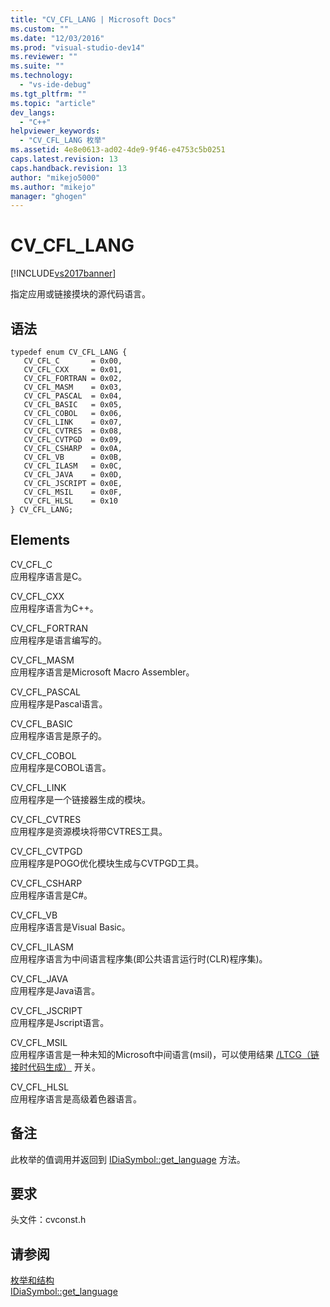 ```yaml
---
title: "CV_CFL_LANG | Microsoft Docs"
ms.custom: ""
ms.date: "12/03/2016"
ms.prod: "visual-studio-dev14"
ms.reviewer: ""
ms.suite: ""
ms.technology: 
  - "vs-ide-debug"
ms.tgt_pltfrm: ""
ms.topic: "article"
dev_langs: 
  - "C++"
helpviewer_keywords: 
  - "CV_CFL_LANG 枚举"
ms.assetid: 4e8e0613-ad02-4de9-9f46-e4753c5b0251
caps.latest.revision: 13
caps.handback.revision: 13
author: "mikejo5000"
ms.author: "mikejo"
manager: "ghogen"
---
```

# CV_CFL_LANG
[!INCLUDE[vs2017banner](../../code-quality/includes/vs2017banner.md)]

指定应用或链接摸块的源代码语言。  
  
## 语法  
  
```cpp#  
typedef enum CV_CFL_LANG {   
   CV_CFL_C       = 0x00,  
   CV_CFL_CXX     = 0x01,  
   CV_CFL_FORTRAN = 0x02,  
   CV_CFL_MASM    = 0x03,  
   CV_CFL_PASCAL  = 0x04,  
   CV_CFL_BASIC   = 0x05,  
   CV_CFL_COBOL   = 0x06,  
   CV_CFL_LINK    = 0x07,  
   CV_CFL_CVTRES  = 0x08,  
   CV_CFL_CVTPGD  = 0x09,  
   CV_CFL_CSHARP  = 0x0A,  
   CV_CFL_VB      = 0x0B,  
   CV_CFL_ILASM   = 0x0C,  
   CV_CFL_JAVA    = 0x0D,  
   CV_CFL_JSCRIPT = 0x0E,  
   CV_CFL_MSIL    = 0x0F,  
   CV_CFL_HLSL    = 0x10  
} CV_CFL_LANG;  
```  
  
## Elements  
 CV\_CFL\_C  
 应用程序语言是C。  
  
 CV\_CFL\_CXX  
 应用程序语言为C\+\+。  
  
 CV\_CFL\_FORTRAN  
 应用程序是语言编写的。  
  
 CV\_CFL\_MASM  
 应用程序语言是Microsoft Macro Assembler。  
  
 CV\_CFL\_PASCAL  
 应用程序是Pascal语言。  
  
 CV\_CFL\_BASIC  
 应用程序语言是原子的。  
  
 CV\_CFL\_COBOL  
 应用程序是COBOL语言。  
  
 CV\_CFL\_LINK  
 应用程序是一个链接器生成的模块。  
  
 CV\_CFL\_CVTRES  
 应用程序是资源模块将带CVTRES工具。  
  
 CV\_CFL\_CVTPGD  
 应用程序是POGO优化模块生成与CVTPGD工具。  
  
 CV\_CFL\_CSHARP  
 应用程序语言是C\#。  
  
 CV\_CFL\_VB  
 应用程序语言是Visual Basic。  
  
 CV\_CFL\_ILASM  
 应用程序语言为中间语言程序集\(即公共语言运行时\(CLR\)程序集\)。  
  
 CV\_CFL\_JAVA  
 应用程序是Java语言。  
  
 CV\_CFL\_JSCRIPT  
 应用程序是Jscript语言。  
  
 CV\_CFL\_MSIL  
 应用程序语言是一种未知的Microsoft中间语言\(msil\)，可以使用结果 [\/LTCG（链接时代码生成）](/visual-cpp/build/reference/ltcg-link-time-code-generation) 开关。  
  
 CV\_CFL\_HLSL  
 应用程序语言是高级着色器语言。  
  
## 备注  
 此枚举的值调用并返回到 [IDiaSymbol::get\_language](../Topic/IDiaSymbol::get_language.md) 方法。  
  
## 要求  
 头文件：cvconst.h  
  
## 请参阅  
 [枚举和结构](../../debugger/debug-interface-access/enumerations-and-structures.md)   
 [IDiaSymbol::get\_language](../Topic/IDiaSymbol::get_language.md)